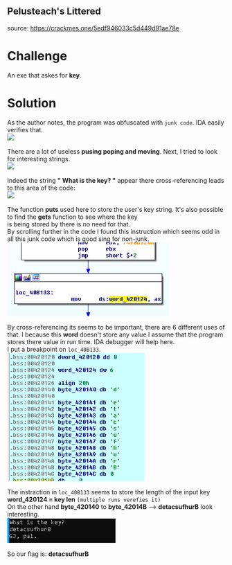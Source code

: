 ## Pelusteach's Littered
source: https://crackmes.one/5edf946033c5d449d91ae78e

# Challenge

An exe that askes for __key__.

# Solution

As the author notes, the program was obfuscated with `junk code`. IDA easily verifies that.\
![](junk_code.png)

There are a lot of useless __pusing poping and moving__. Next, I tried to look for interesting strings.\
![](strings.png)

Indeed the string __" What is the key? "__ appear there cross-referencing leads to this area of the code:\
![](what_string.png)

The function __puts__ used here to store the user's key string. It's also possible to find the __gets__ function to see where the key\
is being stored by there is no need for that.\
By scrolling further in the code I found this instruction which seems odd in all this junk code which is good sing for non-junk.\
![](non-junk.png)

By cross-referencing its seems to be important, there are 6 different uses of that.
I because this __word__ doesn't store any value I assume that the program stores there value in run time. IDA debugger will help here.\
I put a breakpoint on `loc_40B133`.\
![](word_420124.png)

The instraction in `loc_40B133` seems to store the length of the input key __word_420124 = key len__ `(multiple runs verefies it)`\
On the other hand __byte_420140__ to __byte_42014B__ --> __detacsufhurB__ look interesting.\
![](solution.png)

So our flag is: __detacsufhurB__
